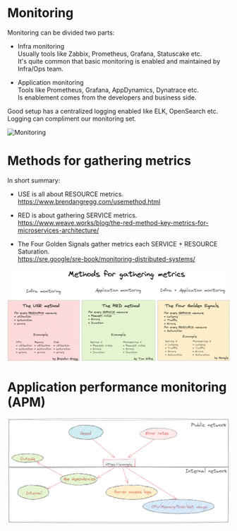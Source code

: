 # Monitoring

Monitoring can be divided two parts:

* Infra monitoring <br />
Usually tools like Zabbix, Prometheus, Grafana, Statuscake etc. <br />
It's quite common that basic monitoring is enabled and maintained by Infra/Ops team.

* Application monitoring <br />
Tools like Prometheus, Grafana, AppDynamics, Dynatrace etc. <br />
Is enablement comes from the developers and business side.

Good setup has a centralized logging enabled like ELK, OpenSearch etc. Logging can compliment our monitoring set.


![Monitoring](Monitoringv2.png)



# Methods for gathering metrics

In short summary:

* USE is all about RESOURCE metrics.<br />
https://www.brendangregg.com/usemethod.html<br />

* RED is about gathering SERVICE metrics.<br />
https://www.weave.works/blog/the-red-method-key-metrics-for-microservices-architecture/<br />

* The Four Golden Signals gather metrics each SERVICE + RESOURCE Saturation.<br />
https://sre.google/sre-book/monitoring-distributed-systems/<br />


![Methods-for-gathering-metrics](Methods-for-gathering-metrics.png)


# Application performance monitoring (APM)

![APM](APM.png)